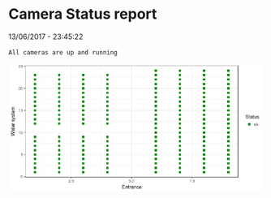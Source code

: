 Camera Status report
================
13/06/2017 - 23:45:22

    All cameras are up and running

![](camreport_files/figure-markdown_github/unnamed-chunk-2-1.png)
